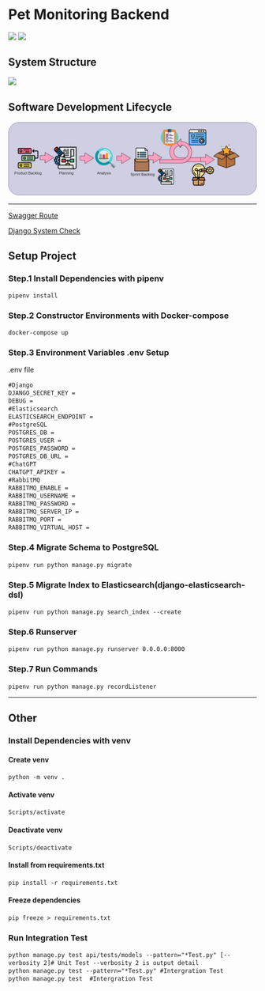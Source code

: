 # Pet Monitoring Backend

![](https://img.shields.io/github/languages/top/fan9704/PetMonitoringSystem-Backend?logo=python&logoColor=%23FFFFFF&style=for-the-badge)
![](https://img.shields.io/github/languages/count/fan9704/PetMonitoringSystem-Backend?color=%23005A2B&style=for-the-badge)

## System Structure

![](./doc/SystemStructure.png)

## Software Development Lifecycle

![](./doc/scrum.png)

---

[Swagger Route](http://127.0.0.1:8000/swagger/)

[Django System Check](http://127.0.0.1:8000/health/)

## Setup Project

### Step.1 Install Dependencies with pipenv

```shell
pipenv install
```

### Step.2 Constructor Environments with Docker-compose

```shell
docker-compose up
```

### Step.3 Environment Variables .env Setup

.env file
```dotenv
#Django
DJANGO_SECRET_KEY =
DEBUG =
#Elasticsearch
ELASTICSEARCH_ENDPOINT = 
#PostgreSQL
POSTGRES_DB =
POSTGRES_USER =
POSTGRES_PASSWORD =
POSTGRES_DB_URL =
#ChatGPT
CHATGPT_APIKEY = 
#RabbitMQ
RABBITMQ_ENABLE = 
RABBITMQ_USERNAME = 
RABBITMQ_PASSWORD = 
RABBITMQ_SERVER_IP = 
RABBITMQ_PORT = 
RABBITMQ_VIRTUAL_HOST = 
```

### Step.4 Migrate Schema to PostgreSQL

```shell
pipenv run python manage.py migrate
```

### Step.5 Migrate Index to Elasticsearch(django-elasticsearch-dsl)

```shell
pipenv run python manage.py search_index --create
```

### Step.6 Runserver

```shell
pipenv run python manage.py runserver 0.0.0.0:8000
```

### Step.7 Run Commands

```shell
pipenv run python manage.py recordListener
```

----

## Other

### Install Dependencies with venv

#### Create venv

```shell
python -m venv .
```

#### Activate venv

```shell
Scripts/activate
```

#### Deactivate venv

```shell
Scripts/deactivate
```

#### Install from requirements.txt

```shell
pip install -r requirements.txt
```

#### Freeze dependencies

```shell
pip freeze > requirements.txt
```

### Run Integration Test

```shell
python manage.py test api/tests/models --pattern="*Test.py" [--verbosity 2]# Unit Test --verbosity 2 is output detail
python manage.py test --pattern="*Test.py" #Intergration Test
python manage.py test  #Intergration Test
```